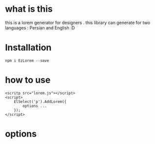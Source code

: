 # what is this

this is a lorem generator for designers . this library can generate for two languages : Persian and English :D

# Installation

` npm i EzLorem --save `

# how to use

```
<scritp src="lorem.js"></script>
<script>
    ElSelect('p').AddLorem({
        options ...
    });
</script>

```

# options
